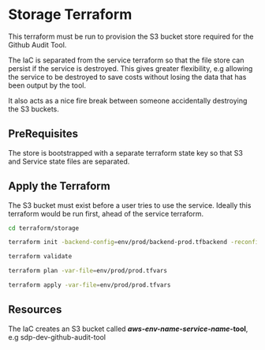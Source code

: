 # Storage Terraform

This terraform must be run to provision the S3 bucket store required for the Github Audit Tool.

The IaC is separated from the service terraform so that the file store can persist if the service is destroyed.  This gives greater flexibility, e.g allowing the service to be destroyed to save costs without losing the data that has been output by the tool.

It also acts as a nice fire break between someone accidentally destroying the S3 buckets.

## PreRequisites

The store is bootstrapped with a separate terraform state key so that S3 and Service state files are separated.

## Apply the Terraform

The S3 bucket must exist before a user tries to use the service. Ideally this terraform would be run first, ahead of the service terraform.

```bash
cd terraform/storage 

terraform init -backend-config=env/prod/backend-prod.tfbackend -reconfigure

terraform validate

terraform plan -var-file=env/prod/prod.tfvars

terraform apply -var-file=env/prod/prod.tfvars
```

## Resources

The IaC creates an S3 bucket called **_aws-env-name_-_service-name_-tool**, e.g sdp-dev-github-audit-tool
